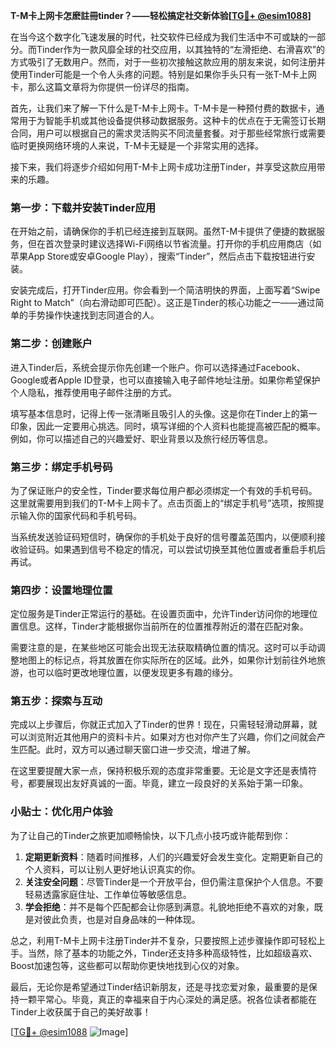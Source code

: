 **T-M卡上网卡怎麽註冊tinder？——轻松搞定社交新体验[[TG💪+ @esim1088](https://t.me/s/esim1088)]**

在当今这个数字化飞速发展的时代，社交软件已经成为我们生活中不可或缺的一部分。而Tinder作为一款风靡全球的社交应用，以其独特的“左滑拒绝、右滑喜欢”的方式吸引了无数用户。然而，对于一些初次接触这款应用的朋友来说，如何注册并使用Tinder可能是一个令人头疼的问题。特别是如果你手头只有一张T-M卡上网卡，那么这篇文章将为你提供一份详尽的指南。

首先，让我们来了解一下什么是T-M卡上网卡。T-M卡是一种预付费的数据卡，通常用于为智能手机或其他设备提供移动数据服务。这种卡的优点在于无需签订长期合同，用户可以根据自己的需求灵活购买不同流量套餐。对于那些经常旅行或需要临时更换网络环境的人来说，T-M卡无疑是一个非常实用的选择。

接下来，我们将逐步介绍如何用T-M卡上网卡成功注册Tinder，并享受这款应用带来的乐趣。

### 第一步：下载并安装Tinder应用

在开始之前，请确保你的手机已经连接到互联网。虽然T-M卡提供了便捷的数据服务，但在首次登录时建议选择Wi-Fi网络以节省流量。打开你的手机应用商店（如苹果App Store或安卓Google Play），搜索“Tinder”，然后点击下载按钮进行安装。

安装完成后，打开Tinder应用。你会看到一个简洁明快的界面，上面写着“Swipe Right to Match”（向右滑动即可匹配）。这正是Tinder的核心功能之一——通过简单的手势操作快速找到志同道合的人。

### 第二步：创建账户

进入Tinder后，系统会提示你先创建一个账户。你可以选择通过Facebook、Google或者Apple ID登录，也可以直接输入电子邮件地址注册。如果你希望保护个人隐私，推荐使用电子邮件注册的方式。

填写基本信息时，记得上传一张清晰且吸引人的头像。这是你在Tinder上的第一印象，因此一定要用心挑选。同时，填写详细的个人资料也能提高被匹配的概率。例如，你可以描述自己的兴趣爱好、职业背景以及旅行经历等信息。

### 第三步：绑定手机号码

为了保证账户的安全性，Tinder要求每位用户都必须绑定一个有效的手机号码。这里就需要用到我们的T-M卡上网卡了。点击页面上的“绑定手机号”选项，按照提示输入你的国家代码和手机号码。

当系统发送验证码短信时，确保你的手机处于良好的信号覆盖范围内，以便顺利接收验证码。如果遇到信号不稳定的情况，可以尝试切换至其他位置或者重启手机后再试。

### 第四步：设置地理位置

定位服务是Tinder正常运行的基础。在设置页面中，允许Tinder访问你的地理位置信息。这样，Tinder才能根据你当前所在的位置推荐附近的潜在匹配对象。

需要注意的是，在某些地区可能会出现无法获取精确位置的情况。这时可以手动调整地图上的标记点，将其放置在你实际所在的区域。此外，如果你计划前往外地旅游，也可以临时更改地理位置，以便发现更多有趣的缘分。

### 第五步：探索与互动

完成以上步骤后，你就正式加入了Tinder的世界！现在，只需轻轻滑动屏幕，就可以浏览附近其他用户的资料卡片。如果对方也对你产生了兴趣，你们之间就会产生匹配。此时，双方可以通过聊天窗口进一步交流，增进了解。

在这里要提醒大家一点，保持积极乐观的态度非常重要。无论是文字还是表情符号，都要展现出友好真诚的一面。毕竟，建立一段良好的关系始于第一印象。

### 小贴士：优化用户体验

为了让自己的Tinder之旅更加顺畅愉快，以下几点小技巧或许能帮到你：

1. **定期更新资料**：随着时间推移，人们的兴趣爱好会发生变化。定期更新自己的个人资料，可以让别人更好地认识真实的你。
2. **关注安全问题**：尽管Tinder是一个开放平台，但仍需注意保护个人信息。不要轻易透露家庭住址、工作单位等敏感信息。
3. **学会拒绝**：并不是每个匹配都会让你感到满意。礼貌地拒绝不喜欢的对象，既是对彼此负责，也是对自身品味的一种体现。

总之，利用T-M卡上网卡注册Tinder并不复杂，只要按照上述步骤操作即可轻松上手。当然，除了基本的功能之外，Tinder还支持多种高级特性，比如超级喜欢、Boost加速包等，这些都可以帮助你更快地找到心仪的对象。

最后，无论你是希望通过Tinder结识新朋友，还是寻找恋爱对象，最重要的是保持一颗平常心。毕竟，真正的幸福来自于内心深处的满足感。祝各位读者都能在Tinder上收获属于自己的美好故事！

[[TG💪+ @esim1088](https://t.me/s/esim1088) ![Image](https://i.postimg.cc/4NQfJmqS/Snipaste-2025-05-13-00-14-12.png)]